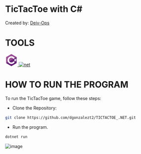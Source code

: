# TicTacToe with C#
Created by: [Deiv-Ops](https://github.com/dgonzalezt2)

# TOOLS
<div>
     <p align="left">
        <a href="https://www.cprogramming.com/" target="_blank" rel="noreferrer"> <img src="https://raw.githubusercontent.com/devicons/devicon/master/icons/csharp/csharp-original.svg" alt="c" width="40" height="40"/> </a>
          <a href="https://dotnet.microsoft.com/es-es/learn/dotnet/what-is-dotnet/" target="_blank" rel="noreferrer"> <img src="https://avatars.githubusercontent.com/u/9141961?s=200&v=4" alt="net" width="40" height="40"/> </a>
      
</div>

# HOW TO RUN THE PROGRAM
To run the TicTacToe game, follow these steps:

* Clone the Repository:
```bash 
git clone https://github.com/dgonzalezt2/TICTACTOE_.NET.git
```

* Run the program.
```bash
dotnet run
```

![image](https://github.com/dgonzalezt2/TICTACTOE_.NET/assets/81880494/f4d514c4-438b-416f-bcf9-318b7c175350)
